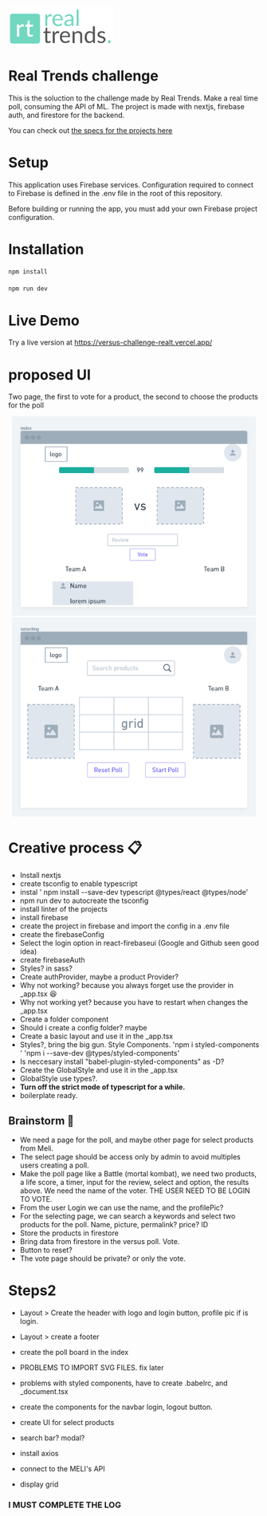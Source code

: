 <img src="./public/logo.svg" height="80" alt="realtrends logo"/>

# Real Trends challenge
This is the soluction to the challenge made by Real Trends. Make a real time poll, consuming the API of ML. The project is made with nextjs, firebase auth, and firestore for the backend. 

You can check out [the specs for the projects here](https://github.com/goncy/realtrends-challenge) 

# Setup
This application uses Firebase services. Configuration required to connect to Firebase is defined in the .env file in the root of this repository.

Before building or running the app, you must add your own Firebase project configuration.

# Installation

```bash
npm install

npm run dev

```


# Live Demo
Try a live version at https://versus-challenge-realt.vercel.app/

# proposed UI
Two page, the first to vote for a product, the second to choose the products for the poll
<center><img src="./public/index.png" height="400" alt="ui index" /></center>

<center><img src="./public/selecting.png" height="400" alt="ui selecting products"/></center>



# Creative process 📋
-   Install nextjs
-   create tsconfig to enable typescript
-   instal ' npm install --save-dev typescript @types/react @types/node'
-   npm run dev to autocreate the tsconfig
-   install linter of the projects
-   install firebase
-   create the project in firebase and import the config in a .env file
-   create the firebaseConfig
-   Select the login option in react-firebaseui (Google and Github seen good idea)
-   create firebaseAuth
-   Styles? in sass?
-   Create authProvider, maybe a product Provider?
-   Why not working? because you always forget use the provider in _app.tsx 😆
-   Why not working yet? because you have to restart when changes the _app.tsx
-   Create a folder component
-   Should i create a config folder? maybe
-   Create a basic layout and use it in the _app.tsx
-   Styles?, bring the big gun. Style Components. 'npm i styled-components ' 'npm i --save-dev @types/styled-components'
-   Is neccesary install  "babel-plugin-styled-components" as -D?
-   Create the GlobalStyle and use it in the _app.tsx
-   GlobalStyle use types?.
-   **Turn off the strict mode of typescript for a while.**
-   boilerplate ready.

## Brainstorm 🤯
-   We need a page for the poll, and maybe other page for select products from Meli.
-   The select page should be access only by admin to avoid multiples users creating a poll.
-   Make the poll page like a Battle (mortal kombat), we need two products, a life score, a timer, input for the review, select and option, the results above. We need the name of the voter. THE USER NEED TO BE LOGIN TO VOTE.
-  From the user Login we can use the name, and the profilePic?
-   For the selecting page, we can search a keywords and select two products for the poll. Name, picture, permalink? price? ID
- Store the products in firestore
- Bring data from firestore in the versus poll. Vote.
- Button to reset?
- The vote page should be private? or only the vote.

# Steps2
-  Layout > Create the header with logo and login button, profile pic if is login.
-  Layout > create a footer
-  create the poll board in the index
-  PROBLEMS TO IMPORT SVG FILES. fix later
-  problems with styled components, have to create .babelrc, and _document.tsx
-  create the components for the navbar login, logout button.    

- create UI for select products
- search bar? modal?
-  install axios
- connect to the MELI's API
- display grid

### I MUST COMPLETE THE LOG


